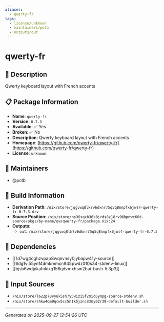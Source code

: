 ```yaml
---
aliases:
  - qwerty-fr
tags:
  - license/unknown
  - maintainers/potb
  - outputs/out
---
```


# qwerty-fr

## 📝 Description

Qwerty keyboard layout with French accents

## 📋 Package Information

- **Name**: `qwerty-fr`
- **Version**: `0.7.3`
- **Available**: ✅ Yes
- **Broken**: ✅ No
- **Description**: Qwerty keyboard layout with French accents
- **Homepage**: [https://github.com/qwerty-fr/qwerty-fr](https://github.com/qwerty-fr/qwerty-fr)
- **License**: `unknown`
## 👥 Maintainers

- @potb


## 🔧 Build Information

- **Derivation Path**: `/nix/store/jqgvwq8lk7v6dknr75q5q8nnpfx6jws4-qwerty-fr-0.7.3.drv`
- **Source Position**: `/nix/store/ns30sqxb36k8jrds8z18rv96bpnwc60d-source/pkgs/by-name/qw/qwerty-fr/package.nix:24`
- **Outputs**:
  - `out`:  `/nix/store/jqgvwq8lk7v6dknr75q5q8nnpfx6jws4-qwerty-fr-0.7.3`

## 🔗 Dependencies

- [[1d7wg4cghzvpap8wqnvnsy0jybapw41y-source]]
- [[6dg1vi55ynf4dmkmmcn945pwdz010s34-stdenv-linux]]
- [[bjsb6wdjykafnkixq156qdvmxhsm2bai-bash-5.3p3]]

## 📁 Input Sources

- `/nix/store/l622p70vy8k5sh7y5wizi5f2mic6ynpg-source-stdenv.sh`
- `/nix/store/shkw4qm9qcw5sc5n1k5jznc83ny02r39-default-builder.sh`

---
*Generated on 2025-09-27 12:54:26 UTC*
